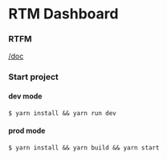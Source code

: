 # RTM Dashboard

### RTFM

[/doc](/doc/)

### Start project

#### dev mode

`$ yarn install && yarn run dev`

#### prod mode

`$ yarn install && yarn build && yarn start`
